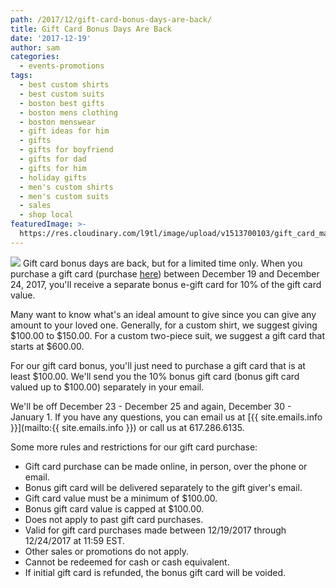 ```yaml
---
path: /2017/12/gift-card-bonus-days-are-back/
title: Gift Card Bonus Days Are Back
date: '2017-12-19'
author: sam
categories:
  - events-promotions
tags:
  - best custom shirts
  - best custom suits
  - boston best gifts
  - boston mens clothing
  - boston menswear
  - gift ideas for him
  - gifts
  - gifts for boyfriend
  - gifts for dad
  - gifts for him
  - holiday gifts
  - men's custom shirts
  - men's custom suits
  - sales
  - shop local
featuredImage: >-
  https://res.cloudinary.com/l9tl/image/upload/v1513700103/gift_card_main_newsletter_fnpkvf_noegt6.jpg
---
```

![](https://res.cloudinary.com/l9tl/image/upload/v1513700103/gift_card_main_newsletter_fnpkvf_noegt6.jpg)
Gift card bonus days are back, but for a limited time only. When you purchase a gift card (purchase [here](https://9tailors.punchey.com/giftcards)) between December 19 and December 24, 2017, you'll receive a separate bonus e-gift card for 10% of the gift card value.

Many want to know what's an ideal amount to give since you can give any amount to your loved one. Generally, for a custom shirt, we suggest giving $100.00 to $150.00. For a custom two-piece suit, we suggest a gift card that starts at $600.00.

For our gift card bonus, you'll just need to purchase a gift card that is at least $100.00. We'll send you the 10% bonus gift card (bonus gift card valued up to $100.00) separately in your email.

We'll be off December 23 - December 25 and again, December 30 - January 1. If you have any questions, you can email us at [{{ site.emails.info }}](mailto:{{ site.emails.info }}) or call us at 617.286.6135.

Some more rules and restrictions for our gift card purchase:

 * Gift card purchase can be made online, in person, over the phone or email.
 * Bonus gift card will be delivered separately to the gift giver's email.
 * Gift card value must be a minimum of $100.00.
 * Bonus gift card value is capped at $100.00.
 * Does not apply to past gift card purchases.
 * Valid for gift card purchases made between 12/19/2017 through 12/24/2017 at 11:59 EST.
 * Other sales or promotions do not apply.
 * Cannot be redeemed for cash or cash equivalent.
 * If initial gift card is refunded, the bonus gift card will be voided.